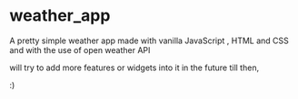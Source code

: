 # weather_app
A pretty simple weather app made with vanilla JavaScript , HTML and CSS and with the use of open weather API 

will try to add more features or widgets into it in the future
till then, 

:)
